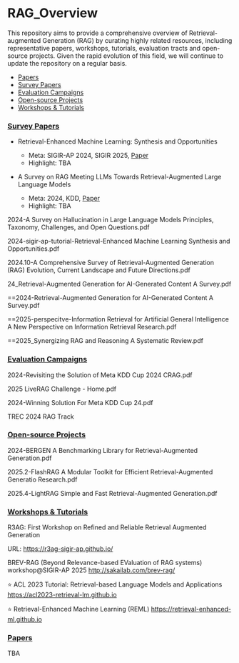 # RAG_Overview

This repository aims to provide a comprehensive overview of Retrieval-augmented Generation (RAG) by curating highly related resources, including representative papers, workshops, tutorials, evaluation tracts and open-source projects.
Given the rapid evolution of this field, we will continue to update the repository on a regular basis.

- <a href="#ps">Papers</a>
- <a href="#sp">Survey Papers</a>
- <a href="#ec">Evaluation Campaigns</a>
- <a href="#op">Open-source Projects</a>
- <a href="#wt">Workshops & Tutorials</a>

### <a name="sp"></a>[Survey Papers]()

- Retrieval-Enhanced Machine Learning: Synthesis and Opportunities 
  - Meta: SIGIR-AP 2024, SIGIR 2025, [Paper](https://arxiv.org/abs/2407.12982)
  - Highlight: TBA

- A Survey on RAG Meeting LLMs Towards Retrieval-Augmented Large Language Models 
  - Meta: 2024, KDD, [Paper](https://arxiv.org/abs/2405.06211)
  - Highlight: TBA


2024-A Survey on Hallucination in Large Language Models Principles, Taxonomy, Challenges, and Open Questions.pdf

2024-sigir-ap-tutorial-Retrieval-Enhanced Machine Learning Synthesis and Opportunities.pdf

2024.10-A Comprehensive Survey of Retrieval-Augmented Generation (RAG) Evolution, Current Landscape and Future Directions.pdf

24_Retrieval-Augmented Generation for AI-Generated Content A Survey.pdf

==2024-Retrieval-Augmented Generation for AI-Generated Content A Survey.pdf

==2025-perspecitve-Information Retrieval for Artificial General Intelligence A New Perspective on Information Retrieval Research.pdf

==2025_Synergizing RAG and Reasoning A Systematic Review.pdf

### <a name="ec"></a>[Evaluation Campaigns]()
2024-Revisiting the Solution of Meta KDD Cup 2024 CRAG.pdf

2025 LiveRAG Challenge - Home.pdf

2024-Winning Solution For Meta KDD Cup 24.pdf

TREC 2024 RAG Track

### <a name="op"></a>[Open-source Projects]()
2024-BERGEN A Benchmarking Library for Retrieval-Augmented Generation.pdf

2025.2-FlashRAG A Modular Toolkit for Efficient Retrieval-Augmented Generatio Research.pdf

2025.4-LightRAG Simple and Fast Retrieval-Augmented Generation.pdf

### <a name="wt"></a>[Workshops & Tutorials]()
R3AG: First Workshop on Refined and Reliable Retrieval Augmented Generation

URL: https://r3ag-sigir-ap.github.io/

BREV-RAG (Beyond Relevance-based EValuation of RAG systems) workshop@SIGIR-AP 2025
http://sakailab.com/brev-rag/

⭐ ACL 2023 Tutorial: Retrieval-based Language Models and Applications
https://acl2023-retrieval-lm.github.io

⭐ Retrieval-Enhanced Machine Learning (REML)
https://retrieval-enhanced-ml.github.io


### <a name="ps"></a>[Papers]()
TBA
